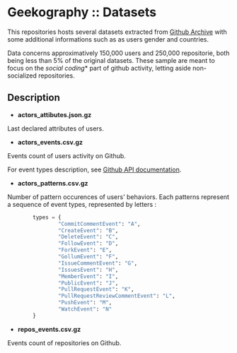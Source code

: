 # Geekography :: Datasets

This repositories hosts several datasets extracted from [Github Archive](http://www.githubarchive.org/) with some additional informations such as as users gender and countries.

Data concerns approximatively 150,000 users and 250,000 repositorie, both being less than 5% of the original datasets. These sample are meant to focus on the *social coding** part of github activity, letting aside non-socialized repositories.

## Description

+ **actors_attibutes.json.gz**

Last declared attributes of users.

+ **actors_events.csv.gz**

Events count of users activity on Github.

For event types description, see [Github API documentation](https://developer.github.com/v3/activity/events/types/).

+ **actors_patterns.csv.gz**

Number of pattern occurences of users' behaviors. Each patterns represent a sequence of event types, represented by letters :

```python
        types = {
                "CommitCommentEvent": "A",
                "CreateEvent": "B",
                "DeleteEvent": "C",
                "FollowEvent": "D",
                "ForkEvent": "E",
                "GollumEvent": "F",
                "IssueCommentEvent": "G",
                "IssuesEvent": "H",
                "MemberEvent": "I",
                "PublicEvent": "J",
                "PullRequestEvent": "K",
                "PullRequestReviewCommentEvent": "L",
                "PushEvent": "M",
                "WatchEvent": "N"
        }
```

+ **repos_events.csv.gz**

Events count of repositories on Github.